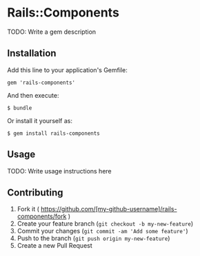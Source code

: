 # Rails::Components

TODO: Write a gem description

## Installation

Add this line to your application's Gemfile:

    gem 'rails-components'

And then execute:

    $ bundle

Or install it yourself as:

    $ gem install rails-components

## Usage

TODO: Write usage instructions here

## Contributing

1. Fork it ( https://github.com/[my-github-username]/rails-components/fork )
2. Create your feature branch (`git checkout -b my-new-feature`)
3. Commit your changes (`git commit -am 'Add some feature'`)
4. Push to the branch (`git push origin my-new-feature`)
5. Create a new Pull Request
